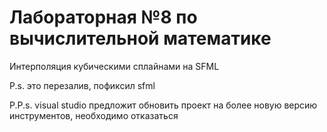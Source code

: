 # Лабораторная №8 по вычислительной математике 

Интерполяция кубическими сплайнами на SFML

P.s. это перезалив, пофиксил sfml

P.P.s. visual studio предложит обновить проект на более новую версию инструментов, необходимо отказаться

